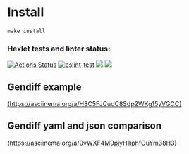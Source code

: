 # Install
`make install`

### Hexlet tests and linter status:
[![Actions Status](https://github.com/wake7777/frontend-project-lvl2/workflows/hexlet-check/badge.svg)](https://github.com/wake7777/frontend-project-lvl2/actions)
[![eslint-test](https://github.com/wake7777/frontend-project-lvl1/actions/workflows/exlint-test.yml/badge.svg)](https://github.com/wake7777/frontend-project-lvl1/actions/workflows/exlint-test.yml)
<a href="https://codeclimate.com/github/codeclimate/codeclimate/maintainability"><img src="https://api.codeclimate.com/v1/badges/a99a88d28ad37a79dbf6/maintainability" /></a>
<a href="https://codeclimate.com/github/codeclimate/codeclimate/test_coverage"><img src="https://api.codeclimate.com/v1/badges/a99a88d28ad37a79dbf6/test_coverage" /></a>




## Gendiff example
[(https://asciinema.org/a/H8C5FJCudC8Sdp2WKg15yVGCC)](https://asciinema.org/a/H8C5FJCudC8Sdp2WKg15yVGCC)

## Gendiff yaml and json comparison
[(https://asciinema.org/a/0vWXF4M9pjyH1iphfOuYm38H3)](https://asciinema.org/a/0vWXF4M9pjyH1iphfOuYm38H3)